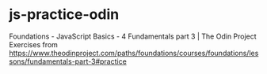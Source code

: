 # js-practice-odin
Foundations - JavaScript Basics - 4 Fundamentals part 3 | The Odin Project
Exercises from https://www.theodinproject.com/paths/foundations/courses/foundations/lessons/fundamentals-part-3#practice
